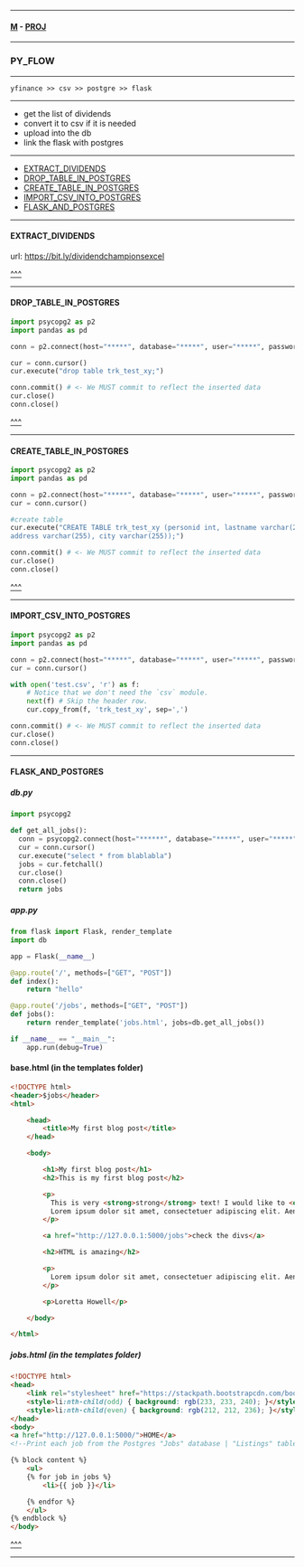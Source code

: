 
---

#### [M](https://github.com/ttltrk/TTT/blob/master/menu.md) - [PROJ](https://github.com/ttltrk/TTT/blob/master/PROJ/PROJ.md)

---

### PY_FLOW

---

```
yfinance >> csv >> postgre >> flask
```

---

- get the list of dividends
- convert it to csv if it is needed
- upload into the db
- link the flask with postgres

---

* [EXTRACT_DIVIDENDS](#EXTRACT_DIVIDENDS)
* [DROP_TABLE_IN_POSTGRES](#DROP_TABLE_IN_POSTGRES)
* [CREATE_TABLE_IN_POSTGRES](#CREATE_TABLE_IN_POSTGRES)
* [IMPORT_CSV_INTO_POSTGRES](#IMPORT_CSV_INTO_POSTGRES)
* [FLASK_AND_POSTGRES](#FLASK_AND_POSTGRES)

---

#### EXTRACT_DIVIDENDS

url: https://bit.ly/dividendchampionsexcel

[^^^](PY_FLOW)

---

#### DROP_TABLE_IN_POSTGRES

```py
import psycopg2 as p2
import pandas as pd

conn = p2.connect(host="*****", database="*****", user="*****", password="*****")

cur = conn.cursor()
cur.execute("drop table trk_test_xy;")

conn.commit() # <- We MUST commit to reflect the inserted data
cur.close()
conn.close()
```

[^^^](PY_FLOW)

---

#### CREATE_TABLE_IN_POSTGRES

```py
import psycopg2 as p2
import pandas as pd

conn = p2.connect(host="*****", database="*****", user="*****", password="*****")
cur = conn.cursor()

#create table
cur.execute("CREATE TABLE trk_test_xy (personid int, lastname varchar(255), firstname varchar(255), \
address varchar(255), city varchar(255));")

conn.commit() # <- We MUST commit to reflect the inserted data
cur.close()
conn.close()
```

[^^^](PY_FLOW)

---

#### IMPORT_CSV_INTO_POSTGRES

```py
import psycopg2 as p2
import pandas as pd

conn = p2.connect(host="*****", database="*****", user="*****", password="*****")
cur = conn.cursor()

with open('test.csv', 'r') as f:
    # Notice that we don't need the `csv` module.
    next(f) # Skip the header row.
    cur.copy_from(f, 'trk_test_xy', sep=',')

conn.commit() # <- We MUST commit to reflect the inserted data
cur.close()
conn.close()
```

---

#### FLASK_AND_POSTGRES

##### db.py

```py
import psycopg2

def get_all_jobs():
  conn = psycopg2.connect(host="******", database="*****", user="*****", password="*****")
  cur = conn.cursor()
  cur.execute("select * from blablabla")
  jobs = cur.fetchall()
  cur.close()
  conn.close()
  return jobs
```

##### app.py

```py
from flask import Flask, render_template
import db

app = Flask(__name__)

@app.route('/', methods=["GET", "POST"])
def index():
    return "hello"

@app.route('/jobs', methods=["GET", "POST"])
def jobs():
    return render_template('jobs.html', jobs=db.get_all_jobs())

if __name__ == "__main__":
    app.run(debug=True)
```

#### base.html (in the templates folder)

```html
<!DOCTYPE html>
<header>$jobs</header>
<html>

    <head>
        <title>My first blog post</title>
    </head>

    <body>

        <h1>My first blog post</h1>
        <h2>This is my first blog post</h2>

        <p>
          This is very <strong>strong</strong> text! I would like to <em>emphasize</em> how important it is.<br> And also never <u>forget</u>.<br>
          Lorem ipsum dolor sit amet, consectetuer adipiscing elit. Aenean commodo ligula eget dolor. Aenean massa. Cum sociis natoque penatibus et magnis dis parturient montes, nascetur ridiculus mus. Donec quam felis, ultricies nec, pellentesque eu, pretium quis, sem. Nulla consequat massa quis enim. Donec pede justo, fringilla vel, aliquet nec, vulputate eget, arcu. In enim justo, rhoncus ut, imperdiet a, venenatis vitae, justo. Nullam dictum felis eu pede mollis pretium. Integer tincidunt. Cras dapibus. Vivamus elementum semper nisi. Aenean vulputate eleifend tellus. Aenean leo ligula, porttitor eu, consequat vitae, eleifend ac, enim. Aliquam lorem ante, dapibus in, viverra quis, feugiat a, tellus. Phasellus viverra nulla ut metus varius laoreet. Quisque rutrum. Aenean imperdiet. Etiam ultricies nisi vel augue. Curabitur ullamcorper ultricies nisi. Nam eget dui. Etiam rhoncus. Maecenas tempus, tellus eget condimentum rhoncus, sem quam semper libero, sit amet adipiscing sem neque sed ipsum. Nam quam nunc, blandit vel, luctus pulvinar, hendrerit id, lorem. Maecenas nec odio et ante tincidunt tempus. Donec vitae sapien ut libero venenatis faucibus. Nullam quis ante. Etiam sit amet orci eget eros faucibus tincidunt. Duis leo. Sed fringilla mauris sit amet nibh. Donec sodales sagittis magna. Sed consequat, leo eget bibendum sodales, augue velit cursus nunc,
        </p>

        <a href="http://127.0.0.1:5000/jobs">check the divs</a>

        <h2>HTML is amazing</h2>

        <p>
          Lorem ipsum dolor sit amet, consectetuer adipiscing elit. Aenean commodo ligula eget dolor. Aenean massa. Cum sociis natoque penatibus et magnis dis parturient montes, nascetur ridiculus mus. Donec quam felis, ultricies nec, pellentesque eu, pretium quis, sem. Nulla consequat massa quis enim. Donec pede justo, fringilla vel, aliquet nec, vulputate eget, arcu. In enim justo, rhoncus ut, imperdiet a, venenatis vitae, justo. Nullam dictum felis eu pede mollis pretium. Integer tincidunt. Cras dapibus. Vivamus elementum semper nisi. Aenean vulputate eleifend tellus. Aenean leo ligula, porttitor eu, consequat vitae, eleifend ac, enim. Aliquam lorem ante, dapibus in, viverra quis, feugiat a, tellus. Phasellus viverra nulla ut metus varius laoreet. Quisque rutrum. Aenean imperdiet. Etiam ultricies nisi vel augue. Curabitur ullamcorper ultricies nisi. Nam eget dui. Etiam rhoncus. Maecenas tempus, tellus eget condimentum rhoncus, sem quam semper libero, sit amet adipiscing sem neque sed ipsum. Nam quam nunc, blandit vel, luctus pulvinar, hendrerit id, lorem. Maecenas nec odio et ante tincidunt tempus. Donec vitae sapien ut libero venenatis faucibus. Nullam quis ante. Etiam sit amet orci eget eros faucibus tincidunt. Duis leo. Sed fringilla mauris sit amet nibh. Donec sodales sagittis magna. Sed consequat, leo eget bibendum sodales, augue velit cursus nunc,
        </p>

        <p>Loretta Howell</p>

    </body>

</html>
```

##### jobs.html (in the templates folder)

```html
<!DOCTYPE html>
<head>
    <link rel="stylesheet" href="https://stackpath.bootstrapcdn.com/bootstrap/4.4.1/css/bootstrap.min.css" integrity="sha384-Vkoo8x4CGsO3+Hhxv8T/Q5PaXtkKtu6ug5TOeNV6gBiFeWPGFN9MuhOf23Q9Ifjh" crossorigin="anonymous">
    <style>li:nth-child(odd) { background: rgb(233, 233, 240); }</style>
    <style>li:nth-child(even) { background: rgb(212, 212, 236); }</style>
</head>
<body>
<a href="http://127.0.0.1:5000/">HOME</a>
<!--Print each job from the Postgres "Jobs" database | "Listings" table -->

{% block content %}
    <ul>
    {% for job in jobs %}
        <li>{{ job }}</li>

    {% endfor %}
    </ul>
{% endblock %}
</body>
```

[^^^](PY_FLOW)

---
